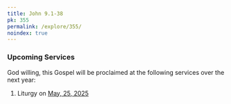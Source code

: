 ```yaml
---
title: John 9.1-38
pk: 355
permalink: /explore/355/
noindex: true
---
```


### Upcoming Services

God willing, this Gospel will be proclaimed at the following services over the next year:


1. Liturgy on [May, 25, 2025](https://orthocal.info/readings/gregorian/2025/05/25/)
